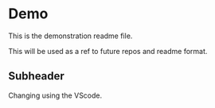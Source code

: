 # Demo

This is the demonstration readme file.

This will be used as a ref to future repos and readme format.

## Subheader
Changing using the VScode.
